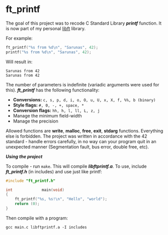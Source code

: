 # ft_printf

The goal of this project was to recode C Standard Library ***printf*** function. It is now part of my personal [libft](https://github.com/sharvas/libft) library.

For example:
```c
ft_printf("%s from %d\n", "Sarunas", 42);
printf("%s from %d\n", "Sarunas", 42);
```

Will result in:
```
Sarunas from 42
Sarunas from 42
```

The number of parameters is indefinite (variadic arguments were used for this). ***ft_printf*** has the following functionality:

* **Conversions:** ```c, s, p, d, i, o, O, u, U, x, X, f, %%, b (binary)```
* **Style flags:** ```#, 0, -, +, space, *```
* **Conversion flags:** ```hh, h, l, ll, L, z, j```
* Manage the minimum field-width
* Manage the precision

Allowed functions are **write**, **malloc**, **free**, **exit**, **stdarg** functions. Everything else is forbidden. The project was written in accordance with the 42 standard - handle errors carefully,  in no way can your program quit in an unexpected manner (Segmentation fault, bus error, double free, etc).

***Using the project***

To compile - run ```make```. This will compile ***libftprintf.a***. To use, include ***ft_printf.h*** (in includes) and use just like printf:

```c
#include "ft_printf.h"

int				main(void)
{
	ft_printf("%s, %s!\n", "Hello", "world");
	return (0);
}
```
Then compile with a program:
```
gcc main.c libftprintf.a -I includes
```
<!--stackedit_data:
eyJoaXN0b3J5IjpbOTE1MjI4MzIsMjQ5NDk2Njg4XX0=
-->
